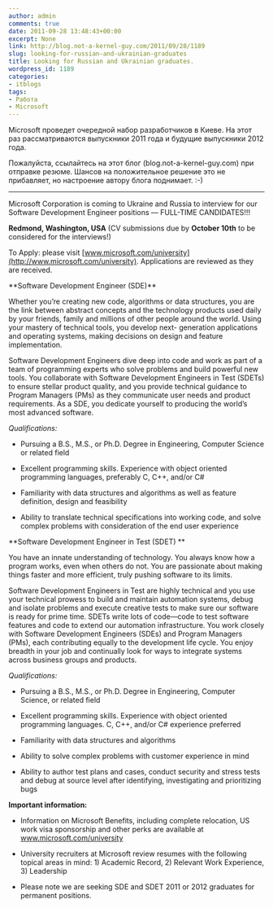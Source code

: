 ```yaml
---
author: admin
comments: true
date: 2011-09-28 13:48:43+00:00
excerpt: None
link: http://blog.not-a-kernel-guy.com/2011/09/28/1189
slug: looking-for-russian-and-ukrainian-graduates
title: Looking for Russian and Ukrainian graduates.
wordpress_id: 1189
categories:
- itblogs
tags:
- Работа
- Microsoft
---
```


Microsoft проведет очередной набор разработчиков в Киеве. На этот раз рассматриваются выпускники 2011 года и будущие выпускники 2012 года. 

Пожалуйста, ссылайтесь на этот блог (blog.not-a-kernel-guy.com) при отправке резюме. Шансов на положительное решение это не прибавляет, но настроение автору блога поднимает. :-)



* * *



Microsoft Corporation is coming to Ukraine and Russia to interview for our Software Development Engineer positions — FULL-TIME CANDIDATES!!!

**Redmond, Washington, USA** (CV submissions due by **October 10th** to be considered for the interviews!)

To Apply: please visit [www.microsoft.com/university](http://www.microsoft.com/university). Applications are reviewed as they are received.

<!-- more -->**Software Development Engineer (SDE)**

Whether you’re creating new code, algorithms or data structures, you are the link between abstract concepts and the technology products used daily by your friends, family and millions of other people around the world. Using your mastery of technical tools, you develop next- generation applications and operating systems, making decisions on design and feature implementation. 

Software Development Engineers dive deep into code and work as part of a team of programming experts who solve problems and build powerful new tools. You collaborate with Software Development Engineers in Test (SDETs) to ensure stellar product quality, and you provide technical guidance to Program Managers (PMs) as they communicate user needs and product requirements. As a SDE, you dedicate yourself to producing the world’s most advanced software. 

_Qualifications:_




	
  * Pursuing a B.S., M.S., or Ph.D. Degree in Engineering, Computer Science or related field

	
  * Excellent programming skills. Experience with object oriented programming languages, preferably C, C++, and/or C#

	
  * Familiarity with data structures and algorithms as well as feature definition, design and feasibility

	
  * Ability to translate technical specifications into working code, and solve complex problems with consideration of the end user experience



**Software Development Engineer in Test (SDET) **

You have an innate understanding of technology. You always know how a program works, even when others do not. You are passionate about making things faster and more efficient, truly pushing software to its limits. 

Software Development Engineers in Test are highly technical and you use your technical prowess to build and maintain automation systems, debug and isolate problems and execute creative tests to make sure our software is ready for prime time. SDETs write lots of code—code to test software features and code to extend our automation infrastructure. You work closely with Software Development Engineers (SDEs) and Program Managers (PMs), each contributing equally to the development life cycle. You enjoy breadth in your job and continually look for ways to integrate systems across business groups and products. 

_Qualifications:_




	
  * Pursuing a B.S., M.S., or Ph.D. Degree in Engineering, Computer Science, or related field

	
  * Excellent programming skills. Experience with object oriented programming languages. C, C++, and/or C# experience preferred

	
  * Familiarity with data structures and algorithms

	
  * Ability to solve complex problems with customer experience in mind

	
  * Ability to author test plans and cases, conduct security and stress tests and debug at source level after identifying, investigating and prioritizing bugs




**Important information:**




	
  * Information on Microsoft Benefits, including complete relocation, US work visa sponsorship and other perks are available at www.microsoft.com/university

	
  * University recruiters at Microsoft review resumes with the following topical areas in mind: 1) Academic Record, 2) Relevant Work Experience, 3) Leadership

	
  * Please note we are seeking SDE and SDET 2011 or 2012 graduates for permanent positions.





